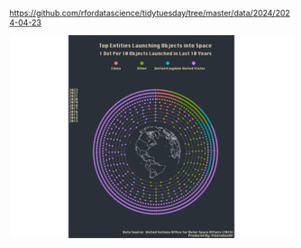 https://github.com/rfordatascience/tidytuesday/tree/master/data/2024/2024-04-23

![](plots/space-objects.png)